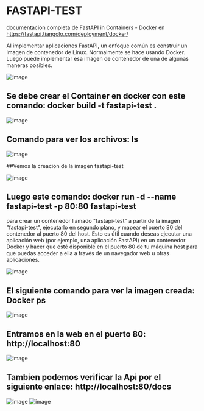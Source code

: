 # FASTAPI-TEST

documentacion completa de FastAPI in Containers - Docker
en https://fastapi.tiangolo.com/deployment/docker/

Al implementar aplicaciones FastAPI, un enfoque común es construir un Imagen de contenedor de Linux. Normalmente se hace usando Docker. Luego puede implementar esa imagen de contenedor de una de algunas maneras posibles.

![image](https://github.com/hildelbrandocorreasalcedo/FASTAPI-TEST/assets/63067085/b0d3371d-28ff-4cf9-8fbd-20252de372e4)

## Se debe crear el Container en docker con este comando: docker build -t fastapi-test .

![image](https://github.com/hildelbrandocorreasalcedo/FASTAPI-TEST/assets/63067085/bbbf7c0b-2430-4a72-8bdd-292350bb0569)

## Comando para ver los archivos: ls

![image](https://github.com/hildelbrandocorreasalcedo/FASTAPI-TEST/assets/63067085/860b5460-c536-478c-95fe-c380e9f1381a)

##Vemos la creacion de la imagen fastapi-test 

![image](https://github.com/hildelbrandocorreasalcedo/FASTAPI-TEST/assets/63067085/177821f6-22a0-4753-bfea-0ac7e140284d)

## Luego este comando: docker run -d --name fastapi-test -p 80:80 fastapi-test

para crear un contenedor llamado "fastapi-test" a partir de la imagen "fastapi-test", ejecutarlo en segundo plano, y mapear el puerto 80 del contenedor al puerto 80 del host. Esto es útil cuando deseas ejecutar una aplicación web (por ejemplo, una aplicación FastAPI) en un contenedor Docker y hacer que esté disponible en el puerto 80 de tu máquina host para que puedas acceder a ella a través de un navegador web u otras aplicaciones.

![image](https://github.com/hildelbrandocorreasalcedo/FASTAPI-TEST/assets/63067085/3d8fedb2-c761-476c-8aab-cac6468b7741)

## El siguiente comando para ver la imagen creada: Docker ps

![image](https://github.com/hildelbrandocorreasalcedo/FASTAPI-TEST/assets/63067085/62200d99-59b9-4c75-aed1-f1ad1560b43d)

## Entramos en la web en el puerto 80: http://localhost:80

![image](https://github.com/hildelbrandocorreasalcedo/FASTAPI-TEST/assets/63067085/484bd217-7512-48de-94ff-deb8f8210ece)

## Tambien podemos verificar la Api por el siguiente enlace: http://localhost:80/docs

![image](https://github.com/hildelbrandocorreasalcedo/FASTAPI-TEST/assets/63067085/dbea1df1-949c-4038-96e1-e11ee5bd20d4)
![image](https://github.com/hildelbrandocorreasalcedo/FASTAPI-TEST/assets/63067085/4fd86356-9c04-41cf-9eb1-2adc6bef732e)




